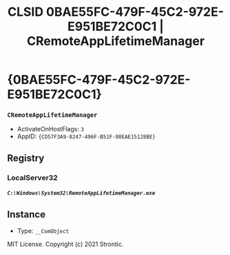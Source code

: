﻿---
title: "CLSID 0BAE55FC-479F-45C2-972E-E951BE72C0C1 | CRemoteAppLifetimeManager"
excerpt: What is COM-Object CLSID 0BAE55FC-479F-45C2-972E-E951BE72C0C1?
---

# {0BAE55FC-479F-45C2-972E-E951BE72C0C1}

### `CRemoteAppLifetimeManager`
* ActivateOnHostFlags: `3`
* AppID: `{CD57F3A9-8247-496F-B51F-00EAE15128BE}`

## Registry


### LocalServer32

##### `C:\Windows\System32\RemoteAppLifetimeManager.exe`

## Instance

* Type: `__ComObject`

MIT License. Copyright (c) 2021 Strontic.



